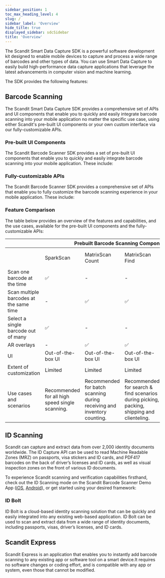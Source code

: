 ```yaml
---
sidebar_position: 1
toc_max_heading_level: 4
slug: /
sidebar_label: 'Overview'
hide_title: true
displayed_sidebar: sdcSidebar
title: 'Overview'
---
```


The Scandit Smart Data Capture SDK is a powerful software development kit designed to enable mobile devices to capture and process a wide range of barcodes and other types of data. You can use Smart Data Capture to easily build high-performance data capture applications that leverage the latest advancements in computer vision and machine learning.

The SDK provides the following features:

## Barcode Scanning

The Scandit Smart Data Capture SDK provides a comprehensive set of APIs and UI components that enable you to quickly and easily integrate barcode scanning into your mobile application no matter the specific use case, using either Scandit's pre-built UI components or your own custom interface via our fully-customizable APIs.

### Pre-built UI Components

The Scandit Barcode Scanner SDK provides a set of pre-built UI components that enable you to quickly and easily integrate barcode scanning into your mobile application. These include:

<CustomDocCardsWrapper>

<CustomDocCard imgSrc="/img/icons/sparkscan.svg" title="SparkScan" description="High-speed single scanning" link="/sdks/android/sparkscan/intro" smallIcon />

<CustomDocCard imgSrc="/img/icons/ms_count.svg" title="MatrixScan Count" description="Scanning and counting of multiple items" link="/sdks/android/matrixscan-count/intro" smallIcon />

<CustomDocCard imgSrc="/img/icons/ms_find.svg" title="MatrixScan Find" description="Search and find items via AR overlays" link="/sdks/android/matrixscan-find/intro" smallIcon />

<CustomDocCard imgSrc="/img/icons/barcode_selection.svg" title="Barcode Selection" description="Scan only the desired barcode from many" link="/sdks/android/barcode-selection/intro" smallIcon />

</CustomDocCardsWrapper>


### Fully-customizable APIs

The Scandit Barcode Scanner SDK provides a comprehensive set of APIs that enable you to fully customize the barcode scanning experience in your mobile application. These include:

<CustomDocCardsWrapper>

<CustomDocCard imgSrc="/img/icons/barcode_capture.svg" title="Barcode Capture" description="Scanning one or many barcodes" link="/sdks/android/barcode-capture/intro" smallIcon />

<CustomDocCard imgSrc="/img/icons/ms_ar.svg" title="MatrixScan + AR" description="Identify and track multiple barcodes" link="/sdks/android/matrixscan/intro" smallIcon />

</CustomDocCardsWrapper>

### Feature Comparison

The table below provides an overview of the features and capabilities, and the use cases, available for the pre-built UI components and the fully-customizable APIs:

<table>
  <thead>
    <tr>
      <th></th>
      <th colspan="4">Prebuilt Barcode Scanning Components</th>
      <th colspan="2">Fully-Customizable APIs</th>
    </tr>
  </thead>
  <tbody>
    <tr>
      <td></td>
      <td>SparkScan</td>
      <td>MatrixScan Count</td>
      <td>MatrixScan Find</td>
      <td>Barcode selection</td>
      <td>Barcode capture</td>
      <td>MatrixScan + Augmented Reality</td>
    </tr>
    <tr>
      <td>Scan one barcode at the time</td>
      <td>✅</td>
      <td>-</td>
      <td>-</td>
      <td>✅</td>
      <td>✅</td>
      <td>-</td>
    </tr>
    <tr>
      <td>Scan multiple barcodes at the same time</td>
      <td>-</td>
      <td>✅</td>
      <td>✅</td>
      <td>-</td>
      <td>-</td>
      <td>✅</td>
    </tr>
    <tr>
      <td>Select a single barcode out of many</td>
      <td>✅</td>
      <td>-</td>
      <td>-</td>
      <td>✅</td>
      <td>-</td>
      <td>✅</td>
    </tr>
    <tr>
      <td>AR overlays</td>
      <td>-</td>
      <td>✅</td>
      <td>✅</td>
      <td>-</td>
      <td>-</td>
      <td>✅</td>
    </tr>
    <tr>
      <td>UI</td>
      <td>Out-of-the-box UI</td>
      <td>Out-of-the-box UI</td>
      <td>Out-of-the-box UI</td>
      <td>Out-of-the-box UI</td>
      <td>No pre-built UI</td>
      <td>No pre-built UI</td>
    </tr>
    <tr>
      <td>Extent of customization</td>
      <td>Limited</td>
      <td>Limited</td>
      <td>Limited</td>
      <td>Customizable</td>
      <td>Fully customizable</td>
      <td>Fully customizable</td>
    </tr>
    <tr>
      <td>Use cases and scenarios</td>
      <td>Recommended for all high speed single scanning.</td>
      <td>Recommended for batch scanning during receiving and inventory counting.</td>
      <td>Recommended for search & find scenarios during picking, packing, shipping and clienteling.</td>
      <td>Recommended for scanning one or several of many crowded codes.</td>
      <td>Applicable to all single scanning use cases.</td>
      <td>Applicable to all multi-scanning use cases.</td>
    </tr>
  </tbody>
</table>


## ID Scanning

Scandit can capture and extract data from over 2,000 identity documents worldwide. The ID Capture API can be used to read Machine Readable Zones (MRZ) on passports, visa stickers and ID cards, and PDF417 barcodes on the back of driver’s licenses and ID cards, as well as visual inspection zones on the front of various ID documents.

To experience Scandit scanning and verification capabilities firsthand, check out the ID Scanning mode on the Scandit Barcode Scanner Demo App ([iOS](https://apps.apple.com/us/app/scandit-barcode-scanner-demo/id453880584?ls=1), [Android](https://play.google.com/store/apps/details?id=com.scandit.demoapp&pli=1)), or get started using your desired framework:


<CustomDocCardsWrapper>

<CustomDocCard imgSrc="/img/icons/ios.svg" title="iOS" description="Integrate ID Scanning in iOS" link="/sdks/ios/id-capture/intro" smallIcon />

<CustomDocCard imgSrc="/img/icons/android.svg" title="Android" description="Integrate ID Scanning in Android" link="/sdks/android/id-capture/intro" smallIcon />

<CustomDocCard imgSrc="/img/icons/javascript.png" title="Web" description="Integrate ID Scanning for Web" link="/sdks/web/id-capture/intro" smallIcon />

<CustomDocCard imgSrc="/img/icons/cordova.svg" title="Cordova" description="Integrate ID Scanning in Cordova" link="/sdks/cordova/id-capture/intro" smallIcon />

<CustomDocCard imgSrc="/img/icons/react.svg" title="React Native" description="Integrate ID Scanning in React Native" link="/sdks/react/id-capture/intro" smallIcon />

<CustomDocCard imgSrc="/img/icons/flutter.svg" title="Flutter" description="Integrate ID Scanning in Flutter" link="/sdks/flutter/id-capture/intro" smallIcon />

<CustomDocCard imgSrc="/img/icons/capacitor.svg" title="Capacitor" description="Integrate ID Scanning in Capacitor" link="/sdks/capacitor/id-capture/intro" smallIcon />

<CustomDocCard imgSrc="/img/icons/xamarin.svg" title="Xamarin iOS" description="Integrate ID Scanning in Xamarin iOS" link="/sdks/xamarin/ios/id-capture/intro" smallIcon />

<CustomDocCard imgSrc="/img/icons/xamarin.svg" title="Xamarin Android" description="Integrate ID Scanning for Xamarin Android" link="/sdks/xamarin/android/id-capture/intro" smallIcon />

<CustomDocCard imgSrc="/img/icons/xamarin.svg" title="Xamarin Forms" description="Integrate ID Scanning in Xamarin Forms" link="/sdks/xamarim/forms/id-capture/intro" smallIcon />

<CustomDocCard title=".NET iOS" description="Integrate ID Scanning in .NET iOS" link="/sdks/net/ios/id-capture/intro" />

<CustomDocCard title=".NET Android" description="Integrate ID Scanning in .NET Android" link="/sdks/net/android/id-capture/intro" />

</CustomDocCardsWrapper>

### ID Bolt

ID Bolt is a cloud-based identity scanning solution that can be quickly and easily integrated into any existing web-based application. ID Bolt can be used to scan and extract data from a wide range of identity documents, including passports, visas, driver’s licenses, and ID cards.

<CustomDocCardsWrapper>

<CustomDocCard imgSrc="/img/icons/bolt.svg" title="ID Bolt" description="Get Started with ID Bolt" link="/hosted/id-bolt/overview" smallIcon />

</CustomDocCardsWrapper>

## Scandit Express

Scandit Express is an application that enables you to instantly add barcode scanning to any existing app or software tool on a smart device.It requires no software changes or coding effort, and is compatible with any app or system, even those that cannot be modified.

<CustomDocCardsWrapper>

<CustomDocCard imgSrc="/img/icons/express.svg" title="Scandit Express" description="Get Started with Scandit Express" link="/hosted/express/overview" smallIcon />

</CustomDocCardsWrapper>